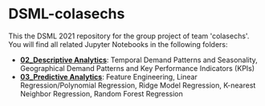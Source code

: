 # DSML-colasechs
This the DSML 2021 repository for the group project of team 'colasechs'.
You will find all related Jupyter Notebooks in the following folders:

- [**02_Descriptive Analytics**](https://github.com/kond254/DSML-colasechs/tree/main/Task_2-DescriptiveAnalytics): Temporal Demand Patterns and Seasonality, Geographical Demand Patterns and Key Performance Indicators (KPIs)
- [**03_Predictive Analytics**](https://github.com/kond254/DSML-colasechs/tree/main/Task_3-PredictiveAnalytics): Feature Engineering, Linear Regression/Polynomial Regression, Ridge Model Regression, K-nearest Neighbor Regression, Random Forest Regression
